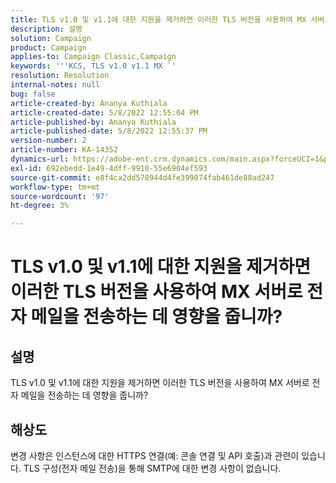 ```yaml
---
title: TLS v1.0 및 v1.1에 대한 지원을 제거하면 이러한 TLS 버전을 사용하여 MX 서버로 전자 메일을 전송하는 데 영향을 줍니까?
description: 설명
solution: Campaign
product: Campaign
applies-to: Campaign Classic,Campaign
keywords: '''KCS, TLS v1.0 v1.1 MX `'
resolution: Resolution
internal-notes: null
bug: false
article-created-by: Ananya Kuthiala
article-created-date: 5/8/2022 12:55:04 PM
article-published-by: Ananya Kuthiala
article-published-date: 5/8/2022 12:55:37 PM
version-number: 2
article-number: KA-14352
dynamics-url: https://adobe-ent.crm.dynamics.com/main.aspx?forceUCI=1&pagetype=entityrecord&etn=knowledgearticle&id=7703cd11-cece-ec11-a7b5-0022480a8e40
exl-id: 692ebedd-1e49-4dff-9910-55e6904ef593
source-git-commit: e8f4ca2dd578944d4fe399074fab461de88ad247
workflow-type: tm+mt
source-wordcount: '97'
ht-degree: 3%

---
```


# TLS v1.0 및 v1.1에 대한 지원을 제거하면 이러한 TLS 버전을 사용하여 MX 서버로 전자 메일을 전송하는 데 영향을 줍니까?

## 설명


TLS v1.0 및 v1.1에 대한 지원을 제거하면 이러한 TLS 버전을 사용하여 MX 서버로 전자 메일을 전송하는 데 영향을 줍니까?


## 해상도


변경 사항은 인스턴스에 대한 HTTPS 연결(예: 콘솔 연결 및 API 호출)과 관련이 있습니다. TLS 구성(전자 메일 전송)을 통해 SMTP에 대한 변경 사항이 없습니다.

